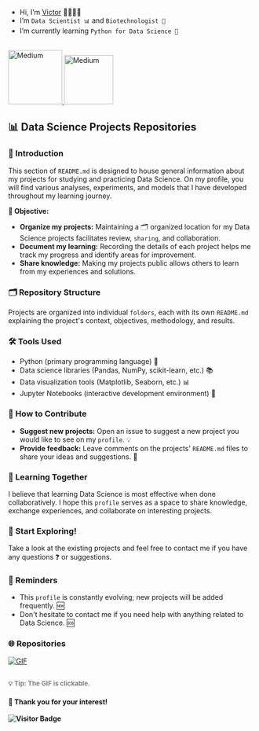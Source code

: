 - Hi, I’m [Victor](https://github.com/victorlcastro-dsa) 👨‍🔬🧑‍💻
- I’m `Data Scientist 📊` and `Biotechnologist 🧬` 
- I’m currently learning `Python for Data Science 🌱` 
<br>

<a href="www.linkedin.com/in/victorlcastro">
  <img src="https://img.shields.io/badge/LinkedIn-000000?style=for-the-badge&logo=linkedin&logoColor=white" alt="Medium" style="width:110px;"/>
</a><a><a href="https://medium.com/@victorlopesdecastro">
  <img src="https://img.shields.io/badge/Medium-12100E?style=flat-square&logo=medium&logoColor=white" alt="Medium" style="width:100px;"/>
</a>
<br>

## 📊 Data Science Projects Repositories

### 📖 Introduction

This section of `README.md` is designed to house general information about my projects for studying and practicing Data Science. On my profile, you will find various analyses, experiments, and models that I have developed throughout my learning journey.

**🎯 Objective:**

* **Organize my projects:** Maintaining a 🗂️ organized location for my Data Science projects facilitates review, `sharing`, and collaboration.
* **Document my learning:** Recording the details of each project helps me track my progress and identify areas for improvement.
* **Share knowledge:** Making my projects public allows others to learn from my experiences and solutions.

### 🗂️ Repository Structure

Projects are organized into individual `folders`, each with its own `README.md` explaining the project's context, objectives, methodology, and results.

### 🛠️ Tools Used

* Python (primary programming language) 🐍
* Data science libraries (Pandas, NumPy, scikit-learn, etc.) 📚
* Data visualization tools (Matplotlib, Seaborn, etc.) 📊
* Jupyter Notebooks (interactive development environment) 📓

### 🤝 How to Contribute

* **Suggest new projects:** Open an issue to suggest a new project you would like to see on my `profile`. 💡
* **Provide feedback:** Leave comments on the projects' `README.md` files to share your ideas and suggestions. 💬

### 🌱 Learning Together

I believe that learning Data Science is most effective when done collaboratively. I hope this `profile` serves as a space to share knowledge, exchange experiences, and collaborate on interesting projects.

### 🚀 Start Exploring!

Take a look at the existing projects and feel free to contact me if you have any questions ❓ or suggestions.

### 📌 Reminders

* This `profile` is constantly evolving; new projects will be added frequently. 🆕
* Don't hesitate to contact me if you need help with anything related to Data Science. 🆘

### 🌐 Repositories 

[![GIF](https://media2.giphy.com/media/v1.Y2lkPTc5MGI3NjExcXk0ODc4Y3UxM3hoMmk1cnltd3hvdjgzZWR5b283Z3ZnOWwxbmEwNSZlcD12MV9pbnRlcm5hbF9naWZfYnlfaWQmY3Q9Zw/FDpTwVjvIefKxMheTq/giphy.gif)](https://github.com/victorlcastro-dsa?tab=repositories)

<span style="color:gray; font-size:small">💡 Tip: The GIF is clickable.</span>
--- 
#### 🙏 Thank you for your interest! <br><br>![Visitor Badge](https://visitor-badge.laobi.icu/badge?page_id=victorlcastro-dsa)

<!---
victorlcastro-dsa/victorlcastro-dsa is a ✨ special ✨ repository because its `README.md` (this file) appears on your GitHub profile.
You can click the Preview link to take a look at your changes.
--->
